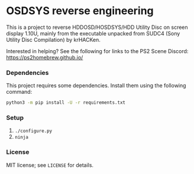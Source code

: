 # OSDSYS reverse engineering

This is a project to reverse HDDOSD/HOSDSYS/HDD Utility Disc on screen display 1.10U, mainly from the executable unpacked from SUDC4 (Sony Utility Disc Compilation) by krHACKen.

Interested in helping? See the following for links to the PS2 Scene Discord: https://ps2homebrew.github.io/  

### Dependencies

This project requires some dependencies. Install them using the following command:
```bash
python3 -m pip install -U -r requirements.txt
```

### Setup

1. `./configure.py`
2. `ninja`

### License

MIT license; see `LICENSE` for details.
